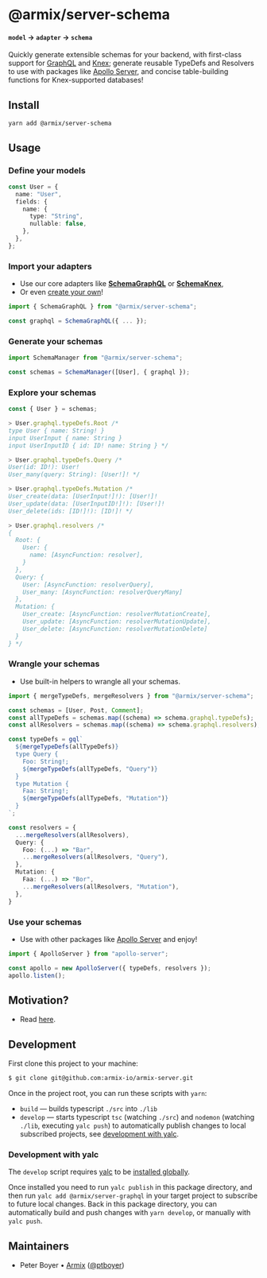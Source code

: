 # @armix/server-schema

#### `model` → `adapter` → `schema`

Quickly generate extensible schemas for your backend, with first-class support
for [GraphQL](https://graphql.org/) and [Knex](http://knexjs.org/); generate
reusable TypeDefs and Resolvers to use with packages like [Apollo
Server](https://github.com/apollographql/apollo-server/), and concise
table-building functions for Knex-supported databases!

## Install

```
yarn add @armix/server-schema
```

## Usage

### Define your models

```ts
const User = {
  name: "User",
  fields: {
    name: {
      type: "String",
      nullable: false,
    },
  },
};
```

### Import your adapters

- Use our core adapters like [**SchemaGraphQL**](#schemagraphql) or
  [**SchemaKnex**](#schemaknex),
- Or even [create your own](#adapters)!

```ts
import { SchemaGraphQL } from "@armix/server-schema";

const graphql = SchemaGraphQL({ ... });
```

### Generate your schemas

```ts
import SchemaManager from "@armix/server-schema";

const schemas = SchemaManager([User], { graphql });
```

### Explore your schemas

```ts
const { User } = schemas;

> User.graphql.typeDefs.Root /*
type User { name: String! }
input UserInput { name: String }
input UserInputID { id: ID! name: String } */

> User.graphql.typeDefs.Query /*
User(id: ID!): User!
User_many(query: String): [User!]! */

> User.graphql.typeDefs.Mutation /*
User_create(data: [UserInput!]!): [User!]!
User_update(data: [UserInputID!]!): [User!]!
User_delete(ids: [ID!]!): [ID!]! */

> User.graphql.resolvers /*
{
  Root: {
    User: {
      name: [AsyncFunction: resolver],
    }
  },
  Query: {
    User: [AsyncFunction: resolverQuery],
    User_many: [AsyncFunction: resolverQueryMany]
  },
  Mutation: {
    User_create: [AsyncFunction: resolverMutationCreate],
    User_update: [AsyncFunction: resolverMutationUpdate],
    User_delete: [AsyncFunction: resolverMutationDelete]
  }
} */
```

### Wrangle your schemas

- Use built-in helpers to wrangle all your schemas.

```ts
import { mergeTypeDefs, mergeResolvers } from "@armix/server-schema";

const schemas = [User, Post, Comment];
const allTypeDefs = schemas.map((schema) => schema.graphql.typeDefs);
const allResolvers = schemas.map((schema) => schema.graphql.resolvers);

const typeDefs = gql`
  ${mergeTypeDefs(allTypeDefs)}
  type Query {
    Foo: String!;
    ${mergeTypeDefs(allTypeDefs, "Query")}
  }
  type Mutation {
    Faa: String!;
    ${mergeTypeDefs(allTypeDefs, "Mutation")}
  }
`;

const resolvers = {
  ...mergeResolvers(allResolvers),
  Query: {
    Foo: (...) => "Bar",
    ...mergeResolvers(allResolvers, "Query"),
  },
  Mutation: {
    Faa: (...) => "Bor",
    ...mergeResolvers(allResolvers, "Mutation"),
  },
}
```

### Use your schemas

- Use with other packages like [Apollo
  Server](https://github.com/apollographql/apollo-server/) and enjoy!

```ts
import { ApolloServer } from "apollo-server";

const apollo = new ApolloServer({ typeDefs, resolvers });
apollo.listen();
```

## Motivation?

- Read [here](./README.motivation.md).

## Development

First clone this project to your machine:

```bash
$ git clone git@github.com:armix-io/armix-server.git
```

Once in the project root, you can run these scripts with `yarn`:

- `build` — builds typescript `./src` into `./lib`
- `develop` — starts typescript `tsc` (watching `./src`) and `nodemon` (watching
  `./lib`, executing `yalc push`) to automatically publish changes to local
  subscribed projects, see [development with yalc](#development-with-yalc).

### Development with yalc

The `develop` script requires [yalc](https://github.com/whitecolor/yalc) to be
[installed globally](https://github.com/whitecolor/yalc#installation).

Once installed you need to run `yalc publish` in this package directory, and
then run `yalc add @armix/server-graphql` in your target project to subscribe to
future local changes. Back in this package directory, you can automatically
build and push changes with `yarn develop`, or manually with `yalc push`.

## Maintainers

- Peter Boyer • [Armix](https://armix.io)
  ([@ptboyer](https://github.com/ptboyer))
